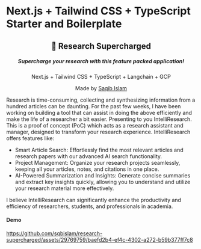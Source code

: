 # Next.js + Tailwind CSS + TypeScript Starter and Boilerplate

<div align="center">
  <h2>🔋 Research Supercharged</h2>
  <h5>Supercharge your research with this feature packed application!</h5>
  <p>Next.js + Tailwind CSS + TypeScript + Langchain + GCP</p>
  <p>Made by <a href="https://saqib-islam.com">Saqib Islam</a></p>
  

</div>

<div>
  <p>
    

Research is time-consuming, collecting and synthesizing information from a hundred articles can be daunting. For the past few weeks, I have been working on building a tool that can assist in doing the above efficiently and make the life of a researcher a bit easier.
Presenting to you IntelliResearch. This is a proof of concept (PoC) which acts as a research assistant and manager, designed to transform your research experience. IntelliResearch offers features like:

  - Smart Article Search: Effortlessly find the most relevant articles and research papers with our advanced AI search functionality.
  - Project Management: Organize your research projects seamlessly, keeping all your articles, notes, and citations in one place.
  - AI-Powered Summarization and Insights: Generate concise summaries and extract key insights quickly, allowing you to understand and utilize your research material more effectively.

I believe IntelliResearch can significantly enhance the productivity and efficiency of researchers, students, and professionals in academia.



  </p>
</div>
  
<h4>Demo</h4>


https://github.com/sqbislam/research-supercharged/assets/29769759/baefd2b4-ef4c-4302-a272-b59b377ff7c8


